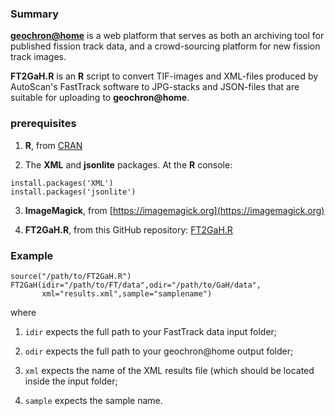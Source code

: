 ### Summary

**[geochron@home](https://github.com/pvermees/geochron-at-home)** is a
web platform that serves as both an archiving tool for published
fission track data, and a crowd-sourcing platform for new fission
track images.

**FT2GaH.R** is an **R** script to convert TIF-images and XML-files
produced by AutoScan's FastTrack software to JPG-stacks and JSON-files
that are suitable for uploading to **geochron@home**.

### prerequisites

1. **R**, from [CRAN](https://r-project.org)

2. The **XML** and **jsonlite** packages. At the **R** console:

```
install.packages('XML')
install.packages('jsonlite')
```

3. **ImageMagick**, from [https://imagemagick.org](https://imagemagick.org)

4. **FT2GaH.R**, from this GitHub repository: [FT2GaH.R](https://github.com/pvermees/fissiontracks/tree/master/geochron@home/FT2GaH.R)

### Example

```
source("/path/to/FT2GaH.R")
FT2GaH(idir="/path/to/FT/data",odir="/path/to/GaH/data",
       xml="results.xml",sample="samplename")
```

where

1. `idir` expects the full path to your FastTrack data input folder;

2. `odir` expects the full path to your geochron@home output folder;

3. `xml` expects the name of the XML results file (which should be
located inside the input folder;

4. `sample` expects the sample name.